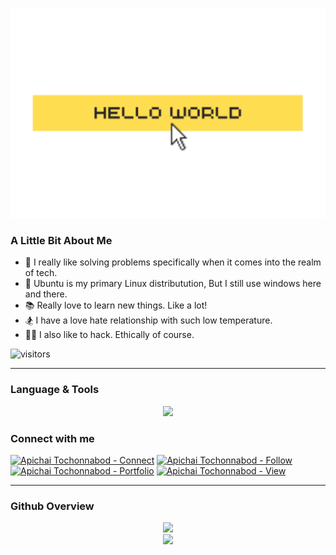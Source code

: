 <p align="center">
  <img src="./resources/hello_world.png" />
</p>


### A Little Bit About Me
- 👀 I really like solving problems specifically when it comes into the realm of tech.
- 🐧 Ubuntu is my primary Linux distributution, But I still use windows here and there.
- 📚 Really love to learn new things. Like a lot!
- 🏂 I have a love hate relationship with such low temperature. 
- 👩‍💻 I also like to hack. Ethically of course.


![visitors](https://visitor-badge.glitch.me/badge?page_id=AxelAlinsky&left_color=green&right_color=red)

---

### Language & Tools
<p align="center">
  <a href="https://skillicons.dev">
    <img src="https://skillicons.dev/icons?i=html,css,javascript,jquery,bootstrap,vscode,git,github,selenium,vscode,ps,mysql,gcp,figma,codepen,firebase,bash,&perline=9&theme=dark" />
  </a>
</p>

### Connect with me

[![Apichai Tochonnabod - Connect](https://img.shields.io/badge/Apichai_Tochonnabod-Connect-2ea44f?logo=linkedin&logoColor=%23f5f0f0)](https://www.linkedin.com/in/axelalinsky/)
[![Apichai Tochonnabod - Follow](https://img.shields.io/badge/Apichai_Tochonnabod-Follow-2ea44f?logo=twitter&logoColor=%23f5f0f0)](https://twitter.com/axelalinsky)
[![Apichai Tochonnabod - Portfolio](https://img.shields.io/badge/Apichai_Tochonnabod-Portfolio-2ea44f?logo=Bio+Link&logoColor=%23f5f0f0)](https://axelalinsky.github.io/)
[![Apichai Tochonnabod - View](https://img.shields.io/badge/Apichai_Tochonnabod-View-2ea44f?logo=stackoverflow&logoColor=%23f5f0f0)](https://stackoverflow.com/users/13851374/axel-alinsky) 


---
### Github Overview

<div align="center">
    <img src="https://github-readme-stats.vercel.app/api?username=AxelAlinsky&show_icons=true&theme=dark">
</div>

<div align="center">
    <img src="https://github-readme-stats.vercel.app/api/top-langs/?username=AxelAlinsky&layout=compact&title_color=fefefe&text_color=9e9e9e&icon_color=007bff&bg_color=151515">
</div>



